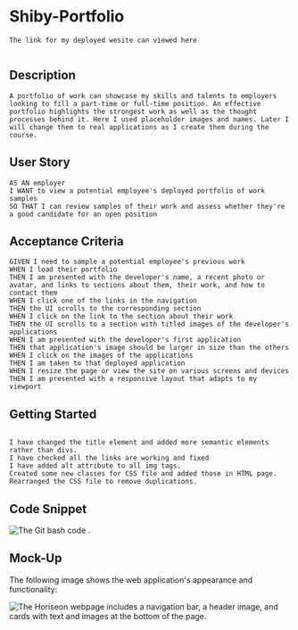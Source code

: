 # Shiby-Portfolio

```
The link for my deployed wesite can viewed here


```

## Description

```
A portfolio of work can showcase my skills and talents to employers looking to fill a part-time or full-time position. An effective portfolio highlights the strongest work as well as the thought processes behind it. Here I used placeholder images and names. Later I will change them to real applications as I create them during the course.

```

## User Story

```
AS AN employer
I WANT to view a potential employee's deployed portfolio of work samples
SO THAT I can review samples of their work and assess whether they're a good candidate for an open position
```

## Acceptance Criteria

```
GIVEN I need to sample a potential employee's previous work
WHEN I load their portfolio
THEN I am presented with the developer's name, a recent photo or avatar, and links to sections about them, their work, and how to contact them
WHEN I click one of the links in the navigation
THEN the UI scrolls to the corresponding section
WHEN I click on the link to the section about their work
THEN the UI scrolls to a section with titled images of the developer's applications
WHEN I am presented with the developer's first application
THEN that application's image should be larger in size than the others
WHEN I click on the images of the applications
THEN I am taken to that deployed application
WHEN I resize the page or view the site on various screens and devices
THEN I am presented with a responsive layout that adapts to my viewport
```

## Getting Started

```

I have changed the title element and added more semantic elements rather than divs.
I have checked all the links are working and fixed
I have added alt attribute to all img tags.
Created some new classes for CSS file and added those in HTML page.
Rearranged the CSS file to remove duplications.

```

## Code Snippet

![The Git bash code .](./assets/images/codeSnippet.png)

## Mock-Up

The following image shows the web application's appearance and functionality:

![The Horiseon webpage includes a navigation bar, a header image, and cards with text and images at the bottom of the page.](./assets/images/01-html-css-git-homework-demo.png)
